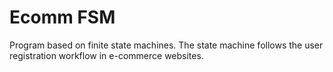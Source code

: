 # Ecomm FSM
Program based on finite state machines. The state machine follows the user registration workflow in e-commerce websites.